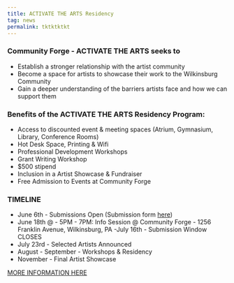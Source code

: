 ```yaml
---
title: ACTIVATE THE ARTS Residency
tag: news
permalink: tktktktkt
---
```


### Community Forge - ACTIVATE THE ARTS seeks to 

- Establish a stronger relationship with the artist community 
- Become a space for artists to showcase their work to the Wilkinsburg Community 
- Gain a deeper understanding of the barriers artists face and how we can support them 

### Benefits of the ACTIVATE THE ARTS Residency Program: 

- Access to discounted event & meeting spaces (Atrium, Gymnasium, Library, Conference Rooms)
- Hot Desk Space, Printing & Wifi
- Professional Development Workshops
- Grant Writing Workshop
- $500 stipend
- Inclusion in a Artist Showcase & Fundraiser
- Free Admission to Events at Community Forge

### TIMELINE

- June 6th - Submissions Open (Submission form [here](https://goo.gl/forms/Fi4n9Xhtue8zm3fG2))
- June 18th @ - 5PM - 7PM:  Info Session @ Community Forge - 1256 Franklin Avenue, Wilkinsburg, PA
-July 16th - Submission Window CLOSES
- July 23rd - Selected Artists Announced
- August - September - Workshops & Residency
- November - Final Artist Showcase

[MORE INFORMATION HERE](https://docs.google.com/document/d/1oQHtC5T7fAuAJ8Yr_EKau34XXZmc63F1al9H0WwkggM/edit?usp=sharing)
